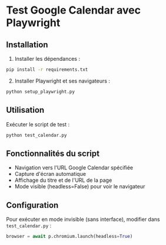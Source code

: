 # Test Google Calendar avec Playwright

## Installation

1. Installer les dépendances :
```bash
pip install -r requirements.txt
```

2. Installer Playwright et ses navigateurs :
```bash
python setup_playwright.py
```

## Utilisation

Exécuter le script de test :
```bash
python test_calendar.py
```

## Fonctionnalités du script

- Navigation vers l'URL Google Calendar spécifiée
- Capture d'écran automatique
- Affichage du titre et de l'URL de la page
- Mode visible (headless=False) pour voir le navigateur

## Configuration

Pour exécuter en mode invisible (sans interface), modifier dans `test_calendar.py` :
```python
browser = await p.chromium.launch(headless=True)
```
